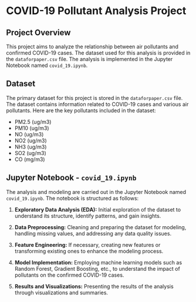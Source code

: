 # COVID-19 Pollutant Analysis Project

## Project Overview

This project aims to analyze the relationship between air pollutants and confirmed COVID-19 cases. The dataset used for this analysis is provided in the `dataforpaper.csv` file. The analysis is implemented in the Jupyter Notebook named `covid_19.ipynb`.

## Dataset

The primary dataset for this project is stored in the `dataforpaper.csv` file. The dataset contains information related to COVID-19 cases and various air pollutants. Here are the key pollutants included in the dataset:

- PM2.5 (ug/m3)
- PM10 (ug/m3)
- NO (ug/m3)
- NO2 (ug/m3)
- NH3 (ug/m3)
- SO2 (ug/m3)
- CO (mg/m3)

## Jupyter Notebook - `covid_19.ipynb`

The analysis and modeling are carried out in the Jupyter Notebook named `covid_19.ipynb`. The notebook is structured as follows:

1. **Exploratory Data Analysis (EDA):** Initial exploration of the dataset to understand its structure, identify patterns, and gain insights.

2. **Data Preprocessing:** Cleaning and preparing the dataset for modeling, handling missing values, and addressing any data quality issues.

3. **Feature Engineering:** If necessary, creating new features or transforming existing ones to enhance the modeling process.

4. **Model Implementation:** Employing machine learning models such as Random Forest, Gradient Boosting, etc., to understand the impact of pollutants on the confirmed COVID-19 cases.

5. **Results and Visualizations:** Presenting the results of the analysis through visualizations and summaries.

